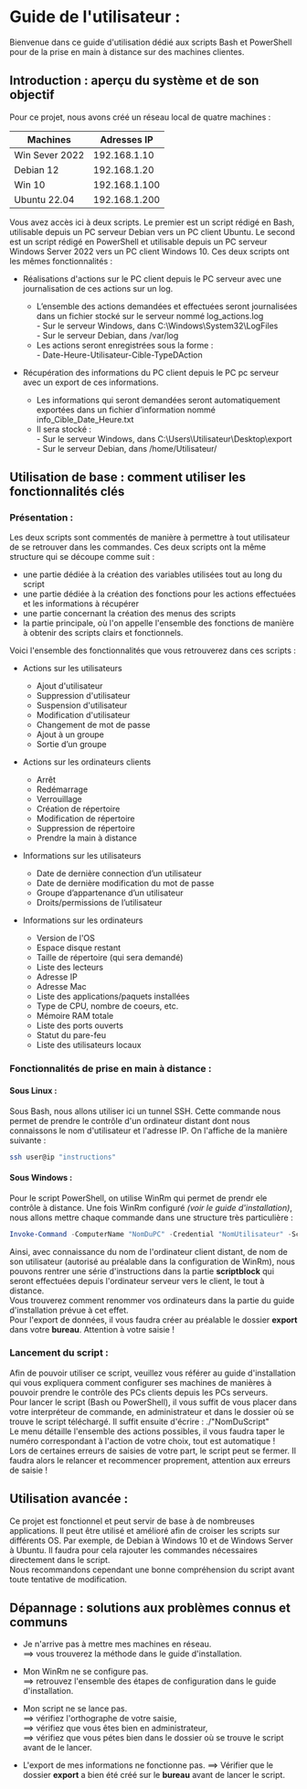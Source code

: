 # Guide de l'utilisateur : 

Bienvenue dans ce guide d'utilisation dédié aux scripts Bash et PowerShell pour de la prise en main à distance sur des machines clientes.


## Introduction : aperçu du système et de son objectif

Pour ce projet, nous avons créé un réseau local de quatre machines :

| **Machines**   | **Adresses IP** |
|----------------|-----------------|
| Win Sever 2022 | 192.168.1.10    |
| Debian 12      | 192.168.1.20    |
| Win 10         | 192.168.1.100   |
| Ubuntu 22.04   | 192.168.1.200   |

Vous avez accès ici à deux scripts. Le premier est un script rédigé en Bash, utilisable depuis un PC serveur Debian vers un PC client Ubuntu. Le second est un script rédigé en PowerShell et utilisable depuis un PC serveur Windows Server 2022 vers un PC client Windows 10.
Ces deux scripts ont les mêmes fonctionnalités : 
- Réalisations d'actions sur le PC client depuis le PC serveur avec une journalisation de ces actions sur un log.
  - L’ensemble des actions demandées et effectuées seront journalisées dans un fichier stocké sur le serveur nommé log_actions.log  
         - Sur le serveur Windows, dans C:\Windows\System32\LogFiles  
         - Sur le serveur Debian, dans /var/log  
  - Les actions seront enregistrées sous la forme :  
         - Date-Heure-Utilisateur-Cible-TypeDAction  
      
- Récupération des informations du PC client depuis le PC pc serveur avec un export de ces informations.  
  - Les informations qui seront demandées seront automatiquement exportées dans un fichier d’information nommé info_Cible_Date_Heure.txt   
  - Il sera stocké :  
        -  Sur le serveur Windows, dans C:\Users\Utilisateur\Desktop\export  
        -  Sur le serveur Debian, dans /home/Utilisateur/  


## Utilisation de base : comment utiliser les fonctionnalités clés

### Présentation : 

Les deux scripts sont commentés de manière à permettre à tout utilisateur de se retrouver dans les commandes.
Ces deux scripts ont la même structure qui se découpe comme suit :
- une partie dédiée à la création des variables utilisées tout au long du script
- une partie dédiée à la création des fonctions pour les actions effectuées et les informations à récupérer
- une partie concernant la création des menus des scripts
- la partie principale, où l'on appelle l'ensemble des fonctions de manière à obtenir des scripts clairs et fonctionnels.

Voici l'ensemble des fonctionnalités que vous retrouverez dans ces scripts :   
  
- Actions sur les utilisateurs
    - Ajout d'utilisateur
    - Suppression d'utilisateur
    - Suspension d'utilisateur
    - Modification d'utilisateur
    - Changement de mot de passe
    - Ajout à un groupe
    - Sortie d’un groupe
 
  
- Actions sur les ordinateurs clients  
    - Arrêt  
    - Redémarrage  
    - Verrouillage  
    - Création de répertoire  
    - Modification de répertoire  
    - Suppression de répertoire  
    - Prendre la main à distance  

    
- Informations sur les utilisateurs  
    - Date de dernière connection d’un utilisateur  
    - Date de dernière modification du mot de passe  
    - Groupe d’appartenance d’un utilisateur  
    - Droits/permissions de l’utilisateur  

    
- Informations sur les ordinateurs  
    - Version de l'OS  
    - Espace disque restant  
    - Taille de répertoire (qui sera demandé)  
    - Liste des lecteurs  
    - Adresse IP  
    - Adresse Mac  
    - Liste des applications/paquets installées  
    - Type de CPU, nombre de coeurs, etc.  
    - Mémoire RAM totale  
    - Liste des ports ouverts  
    - Statut du pare-feu  
    - Liste des utilisateurs locaux  


### Fonctionnalités de prise en main à distance : 

#### Sous Linux : 

Sous Bash, nous allons utiliser ici un tunnel SSH. Cette commande nous permet de prendre le contrôle d'un ordinateur distant dont nous connaissons le nom d'utilisateur et l'adresse IP.
On l'affiche de la manière suivante : 
```Bash
ssh user@ip "instructions"
```


#### Sous Windows : 

Pour le script PowerShell, on utilise WinRm qui permet de prendr ele contrôle à distance. Une fois WinRm configuré *(voir le guide d'installation)*, nous allons mettre chaque commande dans une structure très particulière : 
```PowerShell
Invoke-Command -ComputerName "NomDuPC" -Credential "NomUtilisateur" -ScriptBlock { "instructions"}
```

Ainsi, avec connaissance du nom de l'ordinateur client distant, de nom de son utilisateur (autorisé au préalable dans la configuration de WinRm), nous pouvons rentrer une série d'instructions dans la partie **scriptblock** qui seront effectuées depuis l'ordinateur serveur vers le client, le tout à distance.   
Vous trouverez comment renommer vos ordinateurs dans la partie du guide d'installation prévue à cet effet.  
Pour l'export de données, il vous faudra créer au préalable le dossier **export** dans votre **bureau**. Attention à votre saisie ! 

### Lancement du script : 

Afin de pouvoir utiliser ce script, veuillez vous référer au guide d'installation qui vous expliquera comment configurer ses machines de manières à pouvoir prendre le contrôle des PCs clients depuis les PCs serveurs.  
Pour lancer le script (Bash ou PowerShell), il vous suffit de vous placer dans votre interpréteur de commande, en administrateur et dans le dossier où se trouve le script téléchargé. Il suffit ensuite d'écrire : ./"NomDuScript"  
Le menu détaille l'ensemble des actions possibles, il vous faudra taper le numéro correspondant à l'action de votre choix, tout est automatique !  
Lors de certaines erreurs de saisies de votre part, le script peut se fermer. Il faudra alors le relancer et recommencer proprement, attention aux erreurs de saisie !  



## Utilisation avancée :

Ce projet est fonctionnel et peut servir de base à de nombreuses applications. Il peut être utilisé et amélioré afin de croiser les scripts sur différents OS. Par exemple, de Debian à Windows 10 et de Windows Server à Ubuntu. Il faudra pour cela rajouter les commandes nécessaires directement dans le script.  
Nous recommandons cependant une bonne compréhension du script avant toute tentative de modification.



## Dépannage : solutions aux problèmes connus et communs

- Je n'arrive pas à mettre mes machines en réseau.  
  ==> vous trouverez la méthode dans le guide d'installation.
  
- Mon WinRm ne se configure pas.  
  ==> retrouvez l'ensemble des étapes de configuration dans le guide d'installation.
  
- Mon script ne se lance pas.  
  ==> vérifiez l'orthographe de votre saisie,  
  ==> vérifiez que vous êtes bien en administrateur,  
  ==> vérifiez que vous pétes bien dans le dossier où se trouve le script avant de le lancer.
  
- L'export de mes informations ne fonctionne pas.
  ==> Vérifier que le dossier **export** a bien été créé sur le **bureau** avant de lancer le script.  



